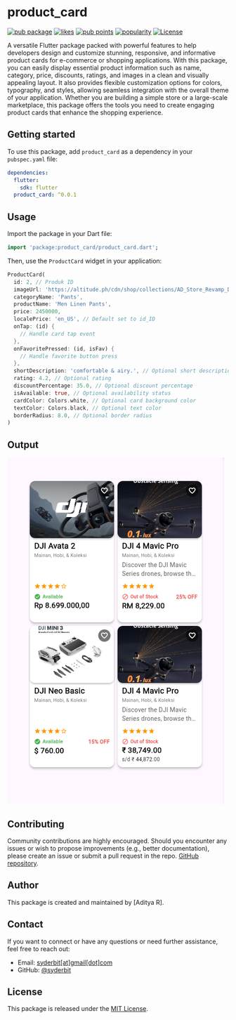 # product_card

[![pub package](https://img.shields.io/pub/v/produk_card.svg)](https://pub.dev/packages/produk_card)
[![likes](https://img.shields.io/pub/likes/produk_card?logo=dart)](https://pub.dev/packages/produk_card/score)
[![pub points](https://img.shields.io/pub/points/produk_card?logo=dart)](https://pub.dev/packages/produk_card/score)
[![popularity](https://img.shields.io/pub/popularity/produk_card?logo=dart)](https://pub.dev/packages/produk_card/score)
[![License](https://img.shields.io/github/license/syderbit/flutter-produk-card)](https://github.com/syderbit/flutter-produk-card/blob/main/LICENSE)

A versatile Flutter package packed with powerful features to help developers design and customize stunning, responsive, and informative product cards for e-commerce or shopping applications. With this package, you can easily display essential product information such as name, category, price, discounts, ratings, and images in a clean and visually appealing layout. It also provides flexible customization options for colors, typography, and styles, allowing seamless integration with the overall theme of your application. Whether you are building a simple store or a large-scale marketplace, this package offers the tools you need to create engaging product cards that enhance the shopping experience.

## Getting started

To use this package, add `product_card` as a dependency in your `pubspec.yaml` file:

```yaml
dependencies:
  flutter:
    sdk: flutter
  product_card: ^0.0.1
```

## Usage

Import the package in your Dart file:

```dart
import 'package:product_card/product_card.dart';
```

Then, use the `ProductCard` widget in your application:

```dart
ProductCard(
  id: 2, // Produk ID
  imageUrl: 'https://altitude.ph/cdn/shop/collections/AD_Store_Revamp_DJI-28_2000x.jpg', //add your image url here or assets image
  categoryName: 'Pants',
  productName: 'Men Linen Pants',
  price: 2450000,
  localePrice: 'en_US', // Default set to id_ID
  onTap: (id) {
    // Handle card tap event
  },
  onFavoritePressed: (id, isFav) {
    // Handle favorite button press
  },
  shortDescription: 'comfortable & airy.', // Optional short description
  rating: 4.2, // Optional rating
  discountPercentage: 35.0, // Optional discount percentage
  isAvailable: true, // Optional availability status
  cardColor: Colors.white, // Optional card background color
  textColor: Colors.black, // Optional text color
  borderRadius: 8.0, // Optional border radius
)
```

## Output

</td>
<td><img src="https://raw.githubusercontent.com/syderbit/flutter-produk-card/refs/heads/main/example_produk_card.png" alt="Example Product Card Image">
</td>
</tr>
</table>

## Contributing

Community contributions are highly encouraged. Should you encounter any issues or wish to propose improvements (e.g., better documentation), please create an issue or submit a pull request in the repo. [GitHub repository](https://github.com/syderbit/flutter-produk-card).

## Author

This package is created and maintained by [Aditya R].

## Contact

If you want to connect or have any questions or need further assistance, feel free to reach out:

- Email: [syderbit[at]gmail[dot]com](mailto:syderbit@gmail.com)
- GitHub: [@syderbit](https://github.com/syderbit)

## License

This package is released under the [MIT License](https://opensource.org/licenses/MIT).
